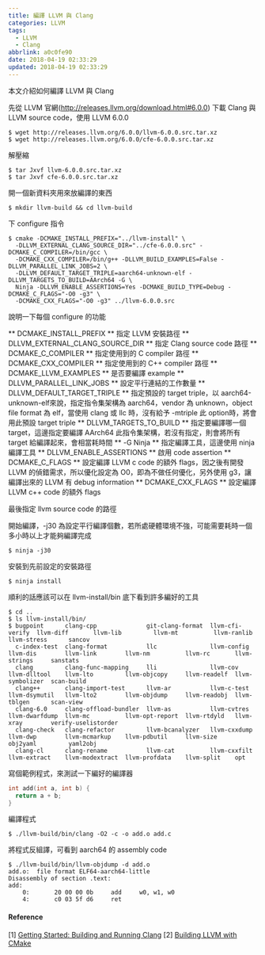 ```yaml
---
title: 編譯 LLVM 與 Clang
categories: LLVM
tags:
  - LLVM
  - Clang
abbrlink: a0c0fe90
date: 2018-04-19 02:33:29
updated: 2018-04-19 02:33:29
---
```


本文介紹如何編譯 LLVM 與 Clang

先從 LLVM 官網(http://releases.llvm.org/download.html#6.0.0) 下載 Clang 與 LLVM source code，使用 LLVM 6.0.0

    $ wget http://releases.llvm.org/6.0.0/llvm-6.0.0.src.tar.xz
    $ wget http://releases.llvm.org/6.0.0/cfe-6.0.0.src.tar.xz

解壓縮

    $ tar Jxvf llvm-6.0.0.src.tar.xz
    $ tar Jxvf cfe-6.0.0.src.tar.xz

開一個新資料夾用來放編譯的東西

    $ mkdir llvm-build && cd llvm-build

下 configure 指令

    $ cmake -DCMAKE_INSTALL_PREFIX="../llvm-install" \
      -DLLVM_EXTERNAL_CLANG_SOURCE_DIR="../cfe-6.0.0.src" -DCMAKE_C_COMPILER=/bin/gcc \
      -DCMAKE_CXX_COMPILER=/bin/g++ -DLLVM_BUILD_EXAMPLES=False -DLLVM_PARALLEL_LINK_JOBS=2 \
      -DLLVM_DEFAULT_TARGET_TRIPLE=aarch64-unknown-elf -DLLVM_TARGETS_TO_BUILD=AArch64 -G \
      Ninja -DLLVM_ENABLE_ASSERTIONS=Yes -DCMAKE_BUILD_TYPE=Debug -DCMAKE_C_FLAGS="-O0 -g3" \
      -DCMAKE_CXX_FLAGS="-O0 -g3" ../llvm-6.0.0.src

說明一下每個 configure 的功能

** DCMAKE_INSTALL_PREFIX **
  指定 LLVM 安裝路徑
** DLLVM_EXTERNAL_CLANG_SOURCE_DIR **
  指定 Clang source code 路徑
** DCMAKE_C_COMPILER **
  指定使用到的 C compiler 路徑
** DCMAKE_CXX_COMPILER **
  指定使用到的 C++ compiler 路徑
** DCMAKE_LLVM_EXAMPLES **
  是否要編譯 example
** DLLVM_PARALLEL_LINK_JOBS **
  設定平行連結的工作數量
** DLLVM_DEFAULT_TARGET_TRIPLE **
  指定預設的 target triple，以 aarch64-unknown-elf來說，指定指令集架構為 aarch64，vendor 為 unknown，object file format 為 elf，當使用 clang 或 llc 時，沒有給予 -mtriple 此 option時，將會用此預設 target triple
** DLLVM_TARGETS_TO_BUILD **
  指定要編譯哪一個 target，這邊指定要編譯 AArch64 此指令集架構，若沒有指定，則會將所有 target 給編譯起來，會相當耗時間
** -G Ninja **
  指定編譯工具，這邊使用 ninja 編譯工具
** DLLVM_ENABLE_ASSERTIONS **
  啟用 code assertion
** DCMAKE_C_FLAGS **
  設定編譯 LLVM c code 的額外 flags，因之後有開發 LLVM 的偵錯需求，所以優化設定為 O0，即為不做任何優化，另外使用 g3，讓編譯出來的 LLVM 有 debug information
** DCMAKE_CXX_FLAGS **
  設定編譯 LLVM c++ code 的額外 flags

最後指定 llvm source code 的路徑

開始編譯，-j30 為設定平行編譯個數，若所處硬體環境不強，可能需要耗時一個多小時以上才能夠編譯完成

    $ ninja -j30

安裝到先前設定的安裝路徑

    $ ninja install

順利的話應該可以在 llvm-install/bin 底下看到許多編好的工具

    $ cd ..
    $ ls llvm-install/bin/
    $ bugpoint      clang-cpp              git-clang-format  llvm-cfi-verify  llvm-diff       llvm-lib         llvm-mt          llvm-ranlib   llvm-stress      sancov
      c-index-test  clang-format           llc               llvm-config      llvm-dis        llvm-link        llvm-nm          llvm-rc       llvm-strings     sanstats
      clang         clang-func-mapping     lli               llvm-cov         llvm-dlltool    llvm-lto         llvm-objcopy     llvm-readelf  llvm-symbolizer  scan-build
      clang++       clang-import-test      llvm-ar           llvm-c-test      llvm-dsymutil   llvm-lto2        llvm-objdump     llvm-readobj  llvm-tblgen      scan-view
      clang-6.0     clang-offload-bundler  llvm-as           llvm-cvtres      llvm-dwarfdump  llvm-mc          llvm-opt-report  llvm-rtdyld   llvm-xray        verify-uselistorder
      clang-check   clang-refactor         llvm-bcanalyzer   llvm-cxxdump     llvm-dwp        llvm-mcmarkup    llvm-pdbutil     llvm-size     obj2yaml         yaml2obj
      clang-cl      clang-rename           llvm-cat          llvm-cxxfilt     llvm-extract    llvm-modextract  llvm-profdata    llvm-split    opt

寫個範例程式，來測試一下編好的編譯器
``` c
int add(int a, int b) {
  return a + b;
}  
```

編譯程式

    $ ./llvm-build/bin/clang -O2 -c -o add.o add.c

將程式反組譯，可看到 aarch64 的 assembly code

    $ ./llvm-build/bin/llvm-objdump -d add.o
    add.o:  file format ELF64-aarch64-little
    Disassembly of section .text:
    add:
        0:       20 00 00 0b     add     w0, w1, w0
        4:       c0 03 5f d6     ret

#### Reference
[1] [Getting Started: Building and Running Clang](https://clang.llvm.org/get_started.html)
[2] [Building LLVM with CMake](https://llvm.org/docs/CMake.html)
